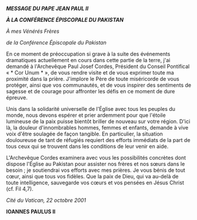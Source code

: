 ***MESSAGE DU PAPE JEAN PAUL II***

***À LA CONFÉRENCE ÉPISCOPALE DU PAKISTAN***

*À mes Vénérés Frères*

*de la Conférence Épiscopale du Pakistan*

En ce moment de préoccupation si grave à la suite des événements dramatiques actuellement en cours dans cette partie de la terre, j'ai demandé à l'Archevêque Paul Josef Cordes, Président du Conseil Pontifical « * Cor Unum * », de vous rendre visite et de vous exprimer toute ma proximité dans la prière. J'implore le Père de toute miséricorde de vous protéger, ainsi que vos communautés, et de vous inspirer des sentiments de sagesse et de courage pour affronter les défis en ce moment de dure épreuve.

Unis dans la solidarité universelle de l'Église avec tous les peuples du monde, nous devons espérer et prier ardemment pour que l'étoile lumineuse de la paix puisse bientôt briller de nouveau sur votre région. D'ici là, la douleur d'innombrables hommes, femmes et enfants, demande à vive voix d'être soulagée de façon tangible. En particulier, la situation douloureuse de tant de réfugiés requiert des efforts immédiats de la part de tous ceux qui se trouvent dans les conditions de leur venir en aide.

L'Archevêque Cordes examinera avec vous les possibilités concrètes dont dispose l'Église au Pakistan pour assister nos frères et nos sœurs dans le besoin ; je soutiendrai vos efforts avec mes prières. Je vous bénis de tout cœur, ainsi que tous vos fidèles. Que la paix de Dieu, qui va au-delà de toute intelligence, sauvegarde vos cœurs et vos pensées en Jésus Christ (cf. Fil 4,7).

*Cité du Vatican, 22 octobre 2001*

**IOANNES PAULUS II**
